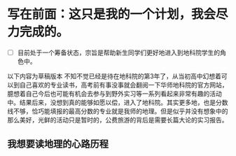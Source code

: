 # 写在前面：这只是我的一个计划，我会尽力完成的。
- [ ] 目前处于一个筹备状态，宗旨是帮助新生同学们更好地进入到地科院学生的角色中。

以下内容为草稿版本
不知不觉已经是待在地科院的第3年了，从当初高中幻想着可以到自己喜欢的专业读书，高考前有事没事就会翻阅一下华师地科院的官方网站，臆想着自己今后也可能有机会去参与到野外实习等一系列看起来非常有趣的活动中。结果后来，没想到真的能够如愿以偿，进入了地科院。其实更多地，也是分数线不够，恰巧能填报的最高分数的专业就是我师的地理。但是似乎并没有想象中的那么美好，光鲜的活动只是暂时的，公费旅游的背后是需要长篇大论的实习报告。

## 我想要读地理的心路历程
